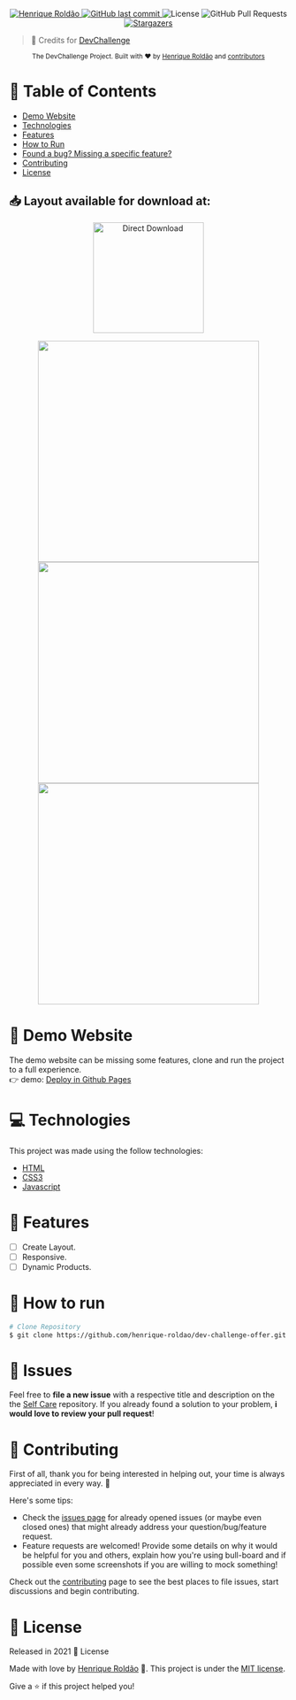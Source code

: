 <p align="center">	
   <a href="https://www.linkedin.com/in/henrique-roldao/">
      <img alt="Henrique Roldão" src="https://img.shields.io/badge/-HenriqueRoldão-5965e0?style=flat&logo=Linkedin&logoColor=white" />
   </a>
  
  <a href="https://github.com/henrique-roldao/dev-challenge-offer/commits/master">
    <img alt="GitHub last commit" src="https://img.shields.io/github/last-commit/henrique-roldao/dev-challenge-offer?color=5863d2">
  </a> 
  <img alt="License" src="https://img.shields.io/badge/license-MIT-5965e0">
  <img alt="GitHub Pull Requests" src="https://img.shields.io/github/issues-pr/henrique-roldao/dev-challenge-offer?color=5863d2" />
  <a href="https://github.com/henrique-roldao/nlw-04/stargazers">
    <img alt="Stargazers" src="https://img.shields.io/github/stars/henrique-roldao/dev-challenge-offer?color=5863d2&logo=github">
  </a>
</p>

> :rocket: Credits for <a href="https://www.devchallenge.com.br/">DevChallenge</a>

<div align="center">
  <sub>The DevChallenge Project. Built with ❤︎ by
    <a href="https://github.com/henrique-roldao">Henrique Roldão</a> and
    <a href="https://github.com/henrique-roldao/dev-challenge-offer/graphs/contributors">
      contributors
    </a>
  </sub>
</div>

# :pushpin: Table of Contents

* [Demo Website](#eyes-demo-website)     
* [Technologies](#computer-technologies)
* [Features](#rocket-features)
* [How to Run](#construction_worker-how-to-run)
* [Found a bug? Missing a specific feature?](#bug-issues)
* [Contributing](#tada-contributing)
* [License](#closed_book-license)

<h2 align="left"> 📥 Layout available for download at: </h2>
<p align="center">
    <a title="Download .fig Web" href="https://www.figma.com/file/ge20pu3ofMOKoliUyKx1Nl/?viewer=1&node-id=160:2761">
        <img alt="Direct Download" src="https://img.shields.io/badge/Download Web-black?style=flat-square&logo=figma&logoColor=red" width="200px" />
    </a>
</p>

<div align="center">
   <img src="./github/screenshot-1.png" width="400px">
   <img src="./github/screenshot-2.png" width="400px">
   <div align="center">
      <img src="./github/screenshot-3.png" width="400px">
   </div>
</div>

# :eyes: Demo Website
The demo website can be missing some features, clone and run the project to a full experience. <br>
👉  demo: [Deploy in Github Pages](https://henrique-roldao.github.io/dev-challenge-offer/)

# :computer: Technologies
This project was made using the follow technologies:

* [HTML](#)      
* [CSS3](#)      
* [Javascript](#)      
     

# :rocket: Features

- [ ] Create Layout.
- [ ] Responsive.
- [ ] Dynamic Products.

# :construction_worker: How to run
```bash
# Clone Repository
$ git clone https://github.com/henrique-roldao/dev-challenge-offer.git
```

# :bug: Issues

Feel free to **file a new issue** with a respective title and description on the the [Self Care](https://github.com/henrique-roldao/dev-challenge-offer/issues) repository. If you already found a solution to your problem, **i would love to review your pull request**!

# :tada: Contributing
First of all, thank you for being interested in helping out, your time is always appreciated in every way. :100:

Here's some tips:

* Check the [issues page](https://github.com/henrique-roldao/dev-challenge-offer/issues) for already opened issues (or maybe even closed ones) that might already address your question/bug/feature request.
* Feature requests are welcomed! Provide some details on why it would be helpful for you and others, explain how you're using bull-board and if possible even some screenshots if you are willing to mock something!

Check out the [contributing](./CONTRIBUTING.md) page to see the best places to file issues, start discussions and begin contributing.

# :closed_book: License

Released in 2021 :closed_book: License

Made with love by [Henrique Roldão](https://github.com/henrique-roldao) 🚀.
This project is under the [MIT license](./LICENSE).


Give a ⭐️ if this project helped you!
